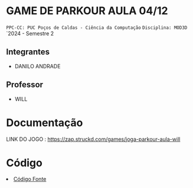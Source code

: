 # GAME DE PARKOUR AULA 04/12

`PPC-CC: PUC Poços de Caldas - Ciência da Computação`
`Disciplina: MOD3D`
`2024 - Semestre 2

## Integrantes

- DANILO ANDRADE

## Professor

- WILL

# Documentação
LINK DO JOGO : 
https://zap.struckd.com/games/joga-parkour-aula-will
# Código

<li><a href="src/README.md"> Código Fonte</a></li>

